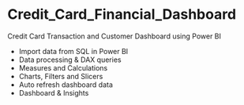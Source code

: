 # Credit_Card_Financial_Dashboard
Credit Card Transaction and Customer Dashboard using Power BI
- Import data from SQL in Power BI
- Data processing & DAX queries 
- Measures and Calculations 
- Charts, Filters and Slicers 
- Auto refresh dashboard data 
- Dashboard & Insights 
